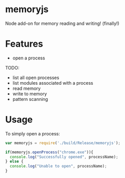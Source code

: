 # memoryjs
Node add-on for memory reading and writing! (finally!)

# Features

- open a process

TODO:
- list all open processes
- list modules associated with a process
- read memory
- write to memory
- pattern scanning

# Usage

To simply open a process:
``` javascript
var memoryjs = require('./build/Release/memoryjs');

if(memoryjs.openProcess("chrome.exe")){
  console.log("Successfully opened", processName);
} else {
  console.log("Unable to open", processName);
}
```
